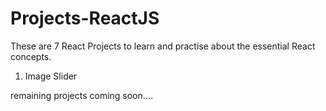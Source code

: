 # Projects-ReactJS

These are 7 React Projects to learn and practise about the essential React concepts.

1. Image Slider

remaining projects coming soon....
